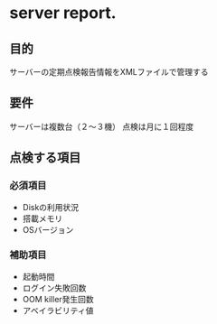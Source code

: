 # server report.

##  目的
サーバーの定期点検報告情報をXMLファイルで管理する

##  要件
サーバーは複数台（２～３機）
点検は月に１回程度

##  点検する項目

### 必須項目
  + Diskの利用状況
  + 搭載メモリ
  + OSバージョン

### 補助項目
  + 起動時間 
  + ログイン失敗回数
  + OOM killer発生回数
  + アベイラビリティ値
